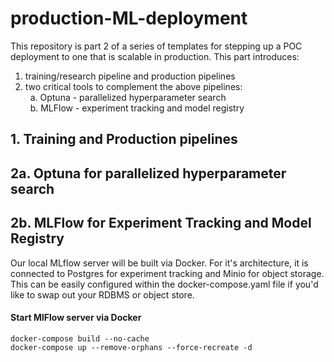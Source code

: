 # production-ML-deployment
 This repository is part 2 of a series of templates for stepping up a POC deployment to one that is scalable in production. This part introduces:
 1. training/research pipeline and production pipelines  
 2. two critical tools to complement the above pipelines:  
 &nbsp; a. Optuna - parallelized hyperparameter search  
 &nbsp; b. MLFlow - experiment tracking and model registry

## 1. Training and Production pipelines

## 2a. Optuna for parallelized hyperparameter search

## 2b. MLFlow for Experiment Tracking and Model Registry 

Our local MLflow server will be built via Docker. For it's architecture, it is connected to Postgres for experiment tracking and Minio for object storage. This can be easily configured within the docker-compose.yaml file if you'd like to swap out your RDBMS or object store. 

#### Start MlFlow server via Docker
```
docker-compose build --no-cache
docker-compose up --remove-orphans --force-recreate -d
```